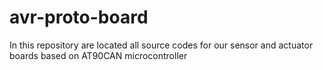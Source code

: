# avr-proto-board
In this repository are located all source codes for our sensor and actuator boards based on AT90CAN microcontroller
